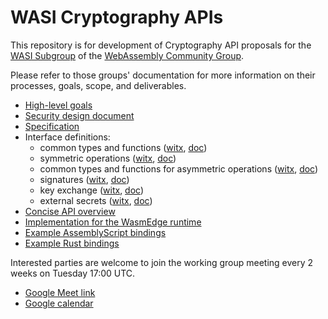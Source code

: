 # WASI Cryptography APIs

This repository is for development of Cryptography API proposals for the
[WASI Subgroup] of the [WebAssembly Community Group].

Please refer to those groups' documentation for more information on their
processes, goals, scope, and deliverables.

[WASI Subgroup]: https://github.com/WebAssembly/WASI
[WebAssembly Community Group]: https://www.w3.org/community/webassembly/

* [High-level goals](docs/HighLevelGoals.md)
* [Security design document](design/security.md)
* [Specification](docs/wasi-crypto.md)
* Interface definitions:
  * common types and functions ([witx](witx/codegen/wasi_ephemeral_crypto_common.witx), [doc](witx/codegen/wasi_ephemeral_crypto_common.md))
  * symmetric operations ([witx](witx/codegen/wasi_ephemeral_crypto_symmetric.witx), [doc](witx/codegen/wasi_ephemeral_crypto_symmetric.md))
  * common types and functions for asymmetric operations ([witx](witx/codegen/wasi_ephemeral_crypto_asymmetric_common.witx), [doc](witx/codegen/wasi_ephemeral_crypto_asymmetric_common.md))
  * signatures ([witx](witx/codegen/wasi_ephemeral_crypto_signatures.witx), [doc](witx/codegen/wasi_ephemeral_crypto_signatures.md))
  * key exchange ([witx](witx/codegen/wasi_ephemeral_crypto_kx.witx), [doc](witx/codegen/wasi_ephemeral_crypto_kx.md))
  * external secrets ([witx](witx/codegen/wasi_ephemeral_crypto_external_secrets.witx), [doc](witx/codegen/wasi_ephemeral_crypto_external_secrets.md))
* [Concise API overview](witx/codegen/wasi_ephemeral_crypto.txt)
* [Implementation for the WasmEdge runtime](https://wasmedge.org/book/en/dev/rust/wasicrypto.html)
* [Example AssemblyScript bindings](implementations/bindings/assemblyscript)
* [Example Rust bindings](implementations/bindings/rust)

Interested parties are welcome to join the working group meeting every 2 weeks on Tuesday 17:00 UTC.

* [Google Meet link](https://meet.google.com/yeh-kbzo-pfx)
* [Google calendar](https://calendar.google.com/calendar/u/0/embed?src=f67fde02694963243f5dafb70d61c64e715dacbcf1abba17824e672635f90f3e@group.calendar.google.com)
